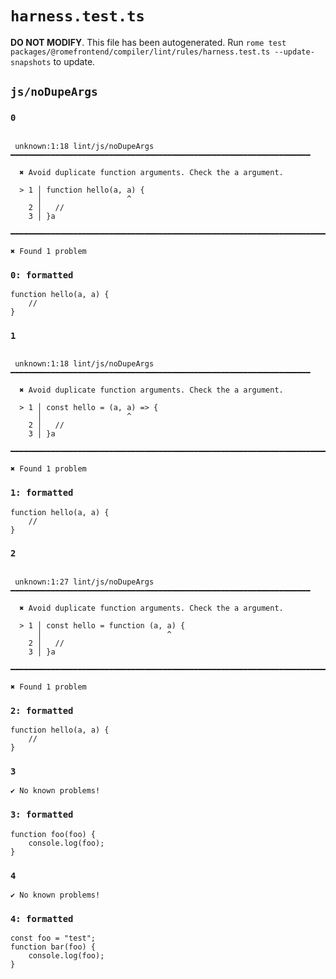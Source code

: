 # `harness.test.ts`

**DO NOT MODIFY**. This file has been autogenerated. Run `rome test packages/@romefrontend/compiler/lint/rules/harness.test.ts --update-snapshots` to update.

## `js/noDupeArgs`

### `0`

```

 unknown:1:18 lint/js/noDupeArgs ━━━━━━━━━━━━━━━━━━━━━━━━━━━━━━━━━━━━━━━━━━━━━━━━━━━━━━━━━━━━━━━━━━━

  ✖ Avoid duplicate function arguments. Check the a argument.

  > 1 │ function hello(a, a) {
      │                   ^
    2 │   //
    3 │ }a

━━━━━━━━━━━━━━━━━━━━━━━━━━━━━━━━━━━━━━━━━━━━━━━━━━━━━━━━━━━━━━━━━━━━━━━━━━━━━━━━━━━━━━━━━━━━━━━━━━━━

✖ Found 1 problem

```

### `0: formatted`

```
function hello(a, a) {
	//
}

```

### `1`

```

 unknown:1:18 lint/js/noDupeArgs ━━━━━━━━━━━━━━━━━━━━━━━━━━━━━━━━━━━━━━━━━━━━━━━━━━━━━━━━━━━━━━━━━━━

  ✖ Avoid duplicate function arguments. Check the a argument.

  > 1 │ const hello = (a, a) => {
      │                   ^
    2 │   //
    3 │ }a

━━━━━━━━━━━━━━━━━━━━━━━━━━━━━━━━━━━━━━━━━━━━━━━━━━━━━━━━━━━━━━━━━━━━━━━━━━━━━━━━━━━━━━━━━━━━━━━━━━━━

✖ Found 1 problem

```

### `1: formatted`

```
function hello(a, a) {
	//
}

```

### `2`

```

 unknown:1:27 lint/js/noDupeArgs ━━━━━━━━━━━━━━━━━━━━━━━━━━━━━━━━━━━━━━━━━━━━━━━━━━━━━━━━━━━━━━━━━━━

  ✖ Avoid duplicate function arguments. Check the a argument.

  > 1 │ const hello = function (a, a) {
      │                            ^
    2 │   //
    3 │ }a

━━━━━━━━━━━━━━━━━━━━━━━━━━━━━━━━━━━━━━━━━━━━━━━━━━━━━━━━━━━━━━━━━━━━━━━━━━━━━━━━━━━━━━━━━━━━━━━━━━━━

✖ Found 1 problem

```

### `2: formatted`

```
function hello(a, a) {
	//
}

```

### `3`

```
✔ No known problems!

```

### `3: formatted`

```
function foo(foo) {
	console.log(foo);
}

```

### `4`

```
✔ No known problems!

```

### `4: formatted`

```
const foo = "test";
function bar(foo) {
	console.log(foo);
}

```
